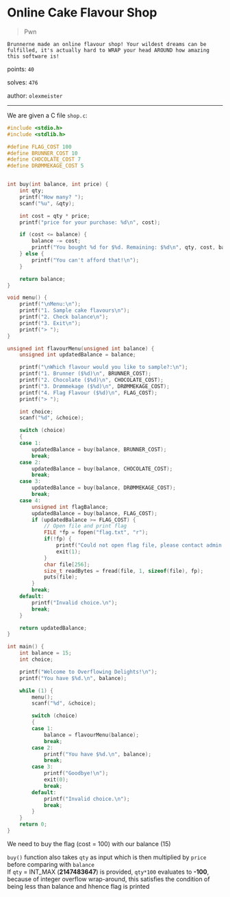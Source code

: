 # Online Cake Flavour Shop

> Pwn

```text
Brunnerne made an online flavour shop! Your wildest dreams can be fulfilled, it's actually hard to WRAP your head AROUND how amazing this software is!
```

points: `40`

solves: `476`

author: `olexmeister`

---

We are given a C file `shop.c`:

```c
#include <stdio.h>
#include <stdlib.h>

#define FLAG_COST 100
#define BRUNNER_COST 10
#define CHOCOLATE_COST 7
#define DRØMMEKAGE_COST 5


int buy(int balance, int price) {
    int qty;
    printf("How many? ");
    scanf("%u", &qty);

    int cost = qty * price;
    printf("price for your purchase: %d\n", cost);

    if (cost <= balance) {
        balance -= cost;
        printf("You bought %d for $%d. Remaining: $%d\n", qty, cost, balance);
    } else {
        printf("You can't afford that!\n");
    }

    return balance;
}

void menu() {
    printf("\nMenu:\n");
    printf("1. Sample cake flavours\n");
    printf("2. Check balance\n");
    printf("3. Exit\n");
    printf("> ");
}

unsigned int flavourMenu(unsigned int balance) {
    unsigned int updatedBalance = balance;

    printf("\nWhich flavour would you like to sample?:\n");
    printf("1. Brunner ($%d)\n", BRUNNER_COST);
    printf("2. Chocolate ($%d)\n", CHOCOLATE_COST);
    printf("3. Drømmekage ($%d)\n", DRØMMEKAGE_COST);
    printf("4. Flag Flavour ($%d)\n", FLAG_COST);
    printf("> ");

    int choice;
    scanf("%d", &choice);

    switch (choice)
    {
    case 1:
        updatedBalance = buy(balance, BRUNNER_COST);
        break;
    case 2:
        updatedBalance = buy(balance, CHOCOLATE_COST);
        break;
    case 3:
        updatedBalance = buy(balance, DRØMMEKAGE_COST);
        break;
    case 4:
        unsigned int flagBalance;
        updatedBalance = buy(balance, FLAG_COST);
        if (updatedBalance >= FLAG_COST) {
            // Open file and print flag
            FILE *fp = fopen("flag.txt", "r");
            if(!fp) {
                printf("Could not open flag file, please contact admin!\n");
                exit(1);
            }
            char file[256];
            size_t readBytes = fread(file, 1, sizeof(file), fp);
            puts(file);
        }
        break;
    default:
        printf("Invalid choice.\n");
        break;
    }

    return updatedBalance;
}

int main() {
    int balance = 15;
    int choice;

    printf("Welcome to Overflowing Delights!\n");
    printf("You have $%d.\n", balance);

    while (1) {
        menu();
        scanf("%d", &choice);

        switch (choice)
        {
        case 1:
            balance = flavourMenu(balance);
            break;
        case 2:
            printf("You have $%d.\n", balance);
            break;
        case 3:
            printf("Goodbye!\n");
            exit(0);
            break;
        default:
            printf("Invalid choice.\n");
            break;
        }
    }
    return 0;
}
```

We need to buy the flag (cost = 100) with our balance (15)

`buy()` function also takes `qty` as input which is then multiplied by `price` before comparing with `balance` \
If `qty` = INT_MAX (**2147483647**) is provided, `qty*100` evaluates to **-100**, because of integer overflow wrap-around, this satisfies the condition of being less than balance and hhence flag is printed
